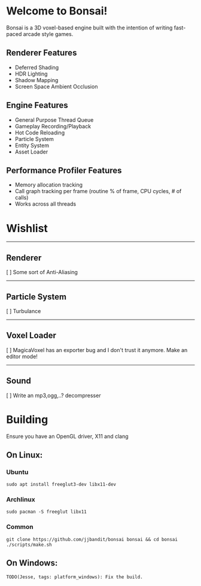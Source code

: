 # Welcome to Bonsai!

Bonsai is a 3D voxel-based engine built with the intention of writing
fast-paced arcade style games.



## Renderer Features

* Deferred Shading
* HDR Lighting
* Shadow Mapping
* Screen Space Ambient Occlusion

## Engine Features

* General Purpose Thread Queue
* Gameplay Recording/Playback
* Hot Code Reloading
* Particle System
* Entity System
* Asset Loader

## Performance Profiler Features

* Memory allocation tracking
* Call graph tracking per frame (routine % of frame, CPU cycles, # of calls)
* Works across all threads

# Wishlist


-------------------------------------------------------------------------------
## Renderer

[ ] Some sort of Anti-Aliasing

-------------------------------------------------------------------------------
## Particle System

[ ] Turbulance

-------------------------------------------------------------------------------
## Voxel Loader

[ ] MagicaVoxel has an exporter bug and I don't trust it anymore.  Make an
editor mode!

-------------------------------------------------------------------------------
## Sound

[ ] Write an mp3,ogg,..? decompresser



# Building
Ensure you have an OpenGL driver, X11 and clang

## On Linux:

### Ubuntu
`sudo apt install freeglut3-dev libx11-dev`

### Archlinux
`sudo pacman -S freeglut libx11`

### Common

```
git clone https://github.com/jjbandit/bonsai bonsai && cd bonsai
./scripts/make.sh
```

## On Windows:
```
TODO(Jesse, tags: platform_windows): Fix the build.
```
